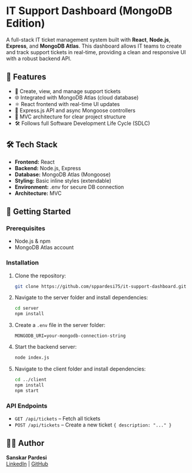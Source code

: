 
# IT Support Dashboard (MongoDB Edition)

A full-stack IT ticket management system built with **React**, **Node.js**, **Express**, and **MongoDB Atlas**. This dashboard allows IT teams to create and track support tickets in real-time, providing a clean and responsive UI with a robust backend API.

## 📌 Features

- 🔐 Create, view, and manage support tickets
- 🌐 Integrated with MongoDB Atlas (cloud database)
- ⚛️ React frontend with real-time UI updates
- 🚀 Express.js API and async Mongoose controllers
- 🧱 MVC architecture for clear project structure
- 🛠 Follows full Software Development Life Cycle (SDLC)

## 🛠 Tech Stack

- **Frontend:** React
- **Backend:** Node.js, Express
- **Database:** MongoDB Atlas (Mongoose)
- **Styling:** Basic inline styles (extendable)
- **Environment:** .env for secure DB connection
- **Architecture:** MVC

## 🚀 Getting Started

### Prerequisites
- Node.js & npm
- MongoDB Atlas account

### Installation

1. Clone the repository:
   ```bash
   git clone https://github.com/sppardesi75/it-support-dashboard.git
   ```

2. Navigate to the server folder and install dependencies:
   ```bash
   cd server
   npm install
   ```

3. Create a `.env` file in the server folder:
   ```
   MONGODB_URI=your-mongodb-connection-string
   ```

4. Start the backend server:
   ```bash
   node index.js
   ```

5. Navigate to the client folder and install dependencies:
   ```bash
   cd ../client
   npm install
   npm start
   ```

### API Endpoints

- `GET /api/tickets` – Fetch all tickets
- `POST /api/tickets` – Create a new ticket `{ description: "..." }`

## 🙋‍♂️ Author

**Sanskar Pardesi**  
[LinkedIn](https://www.linkedin.com/in/sanskarpardesi) | [GitHub](https://github.com/sppardesi75)
